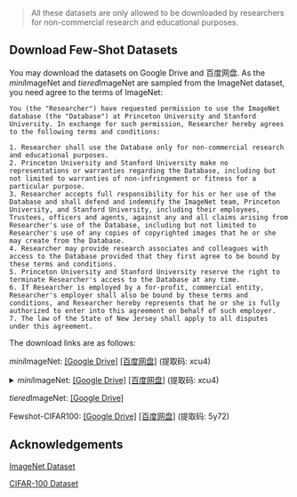 > All these datasets are only allowed to be downloaded by researchers for non-commercial research and educational purposes. 

## Download Few-Shot Datasets

You may download the datasets on Google Drive and 百度网盘. As the *mini*ImageNet and *tiered*ImageNet are sampled from the ImageNet dataset, you need agree to the terms of ImageNet:

```
You (the "Researcher") have requested permission to use the ImageNet database (the "Database") at Princeton University and Stanford University. In exchange for such permission, Researcher hereby agrees to the following terms and conditions:

1. Researcher shall use the Database only for non-commercial research and educational purposes.
2. Princeton University and Stanford University make no representations or warranties regarding the Database, including but not limited to warranties of non-infringement or fitness for a particular purpose.
3. Researcher accepts full responsibility for his or her use of the Database and shall defend and indemnify the ImageNet team, Princeton University, and Stanford University, including their employees, Trustees, officers and agents, against any and all claims arising from Researcher's use of the Database, including but not limited to Researcher's use of any copies of copyrighted images that he or she may create from the Database.
4. Researcher may provide research associates and colleagues with access to the Database provided that they first agree to be bound by these terms and conditions.
5. Princeton University and Stanford University reserve the right to terminate Researcher's access to the Database at any time.
6. If Researcher is employed by a for-profit, commercial entity, Researcher's employer shall also be bound by these terms and conditions, and Researcher hereby represents that he or she is fully authorized to enter into this agreement on behalf of such employer.
7. The law of the State of New Jersey shall apply to all disputes under this agreement.
```

The download links are as follows:

*mini*ImageNet: [\[Google Drive\]](https://drive.google.com/drive/folders/1uZL6dhO-czXHYv_MR2HlrBU13q108Czr?usp=sharing)  [\[百度网盘\]](https://pan.baidu.com/s/1dHQWTXm9LXopb2KeC5xjbQ) (提取码: xcu4)
<details>
<summary><em>mini</em>ImageNet: <a href="https://drive.google.com/drive/folders/1uZL6dhO-czXHYv_MR2HlrBU13q108Czr?usp=sharing">[Google Drive]</a>  <a href="https://pan.baidu.com/s/1dHQWTXm9LXopb2KeC5xjbQ">[百度网盘]</a> (提取码: xcu4)</summary>
  content!
</details>

*tiered*ImageNet: [\[Google Drive\]](https://drive.google.com/file/d/1DFdrgGIA77fqDOzdmkiGw_xhZlXgyTRZ/view?usp=sharing)

Fewshot-CIFAR100: [\[Google Drive\]](https://drive.google.com/drive/folders/1EpznNuYlEB_-u2hD0Kh5GTI_0bT4s4e5?usp=sharing)  [\[百度网盘\]](https://pan.baidu.com/s/15vkVIBcNkaT-6u4OMfr_iA) (提取码: 5y72)

## Acknowledgements

[ImageNet Dataset](http://www.image-net.org/)

[CIFAR-100 Dataset](https://www.cs.toronto.edu/~kriz/cifar.html)

